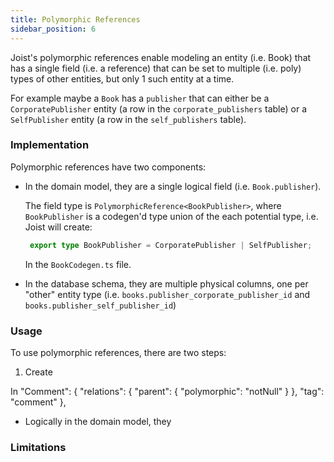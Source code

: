 ```yaml
---
title: Polymorphic References
sidebar_position: 6
---
```


Joist's polymorphic references enable modeling an entity (i.e. Book) that has a single field (i.e. a reference) that can be set to multiple (i.e. poly) types of other entities, but only 1 such entity at a time.

For example maybe a `Book` has a `publisher` that can either be a `CorporatePublisher` entity (a row in the `corporate_publishers` table) or a `SelfPublisher` entity (a row in the `self_publishers` table).

### Implementation

Polymorphic references have two components:

- In the domain model, they are a single logical field (i.e. `Book.publisher`).

  The field type is `PolymorphicReference<BookPublisher>`, where `BookPublisher` is a codegen'd type union of the each potential type, i.e. Joist will create:

  ```typescript
   export type BookPublisher = CorporatePublisher | SelfPublisher;
  ```

  In the `BookCodegen.ts` file.

- In the database schema, they are multiple physical columns, one per "other" entity type (i.e. `books.publisher_corporate_publisher_id` and `books.publisher_self_publisher_id`)

### Usage

To use polymorphic references, there are two steps:

1. Create 

In 
  "Comment": { "relations": { "parent": { "polymorphic": "notNull" } }, "tag": "comment" },

- Logically in the domain model, they

### Limitations


